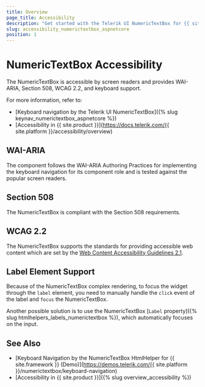 ```yaml
---
title: Overview
page_title: Accessibility
description: "Get started with the Telerik UI NumericTextBox for {{ site.framework }} and learn about its accessibility support for WAI-ARIA, Section 508, and WCAG 2.2."
slug: accessibility_numerictextbox_aspnetcore
position: 1
---
```


# NumericTextBox Accessibility

The NumericTextBox is accessible by screen readers and provides WAI-ARIA, Section 508, WCAG 2.2, and keyboard support.

For more information, refer to:
* [Keyboard navigation by the Telerik UI NumericTextBox]({% slug keynav_numerictextbox_aspnetcore %})
* [Accessibility in {{ site.product }}](https://docs.telerik.com/{{ site.platform }}/accessibility/overview)

## WAI-ARIA

The component follows the WAI-ARIA Authoring Practices for implementing the keyboard navigation for its component role and is tested against the popular screen readers.

## Section 508

The NumericTextBox is compliant with the Section 508 requirements.

## WCAG 2.2

The NumericTextBox supports the standards for providing accessible web content which are set by the [Web Content Accessibility Guidelines 2.1](https://www.w3.org/TR/WCAG/).

## Label Element Support

Because of the NumericTextBox complex rendering, to focus the widget through the `label` element, you need to manually handle the `click` event of the label and `focus` the NumericTextBox.

Another possible solution is to use the NumericTextBox [`Label` property]({% slug htmlhelpers_labels_numerictextbox %}), which automatically focuses on the input.

## See Also

* [Keyboard Navigation by the NumericTextBox HtmlHelper for {{ site.framework }} (Demo)](https://demos.telerik.com/{{ site.platform }}/numerictextbox/keyboard-navigation)
* [Accessibility in {{ site.product }}]({% slug overview_accessibility %})
